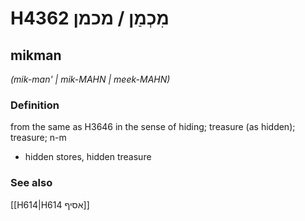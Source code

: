 # H4362 מִכְמַן / מכמן

## mikman

_(mik-man' | mik-MAHN | meek-MAHN)_

### Definition

from the same as H3646 in the sense of hiding; treasure (as hidden); treasure; n-m

- hidden stores, hidden treasure

### See also

[[H614|H614 אסיף]]
